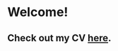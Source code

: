 # Welcome!

## Check out my CV [here](https://thomatang.github.io/htmlCV/Thomas%Ward%Bouchard%CV24.pdf).
